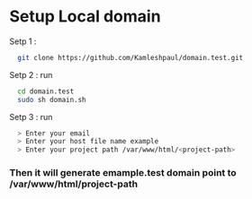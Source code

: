 # Setup Local domain 

Setp 1 : 
```bash
  git clone https://github.com/Kamleshpaul/domain.test.git  
```

Setp 2 :
run 
```bash 
  cd domain.test
  sudo sh domain.sh 
```
Setp 3 :
run 
```bash 
  > Enter your email  
  > Enter your host file name example 
  > Enter your project path /var/www/html/<project-path>
```
### Then it will generate emample.test domain point to  /var/www/html/project-path
